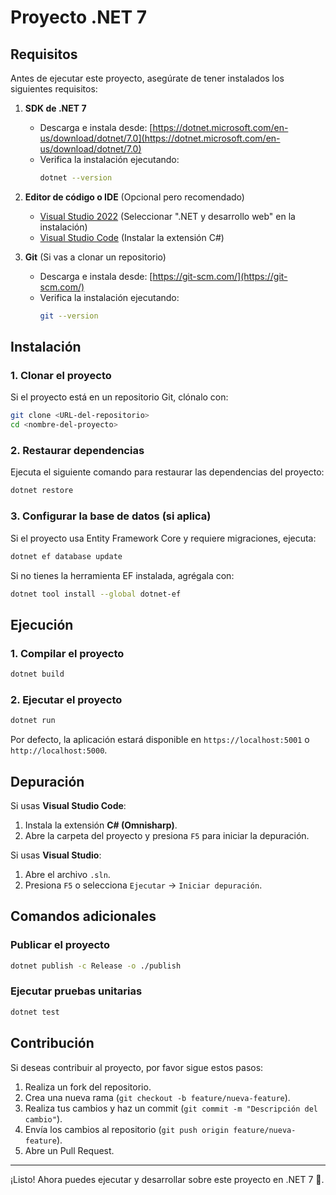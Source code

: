 # Proyecto .NET 7

## Requisitos

Antes de ejecutar este proyecto, asegúrate de tener instalados los siguientes requisitos:

1. **SDK de .NET 7**

   - Descarga e instala desde: [https://dotnet.microsoft.com/en-us/download/dotnet/7.0](https://dotnet.microsoft.com/en-us/download/dotnet/7.0)
   - Verifica la instalación ejecutando:
     ```sh
     dotnet --version
     ```

2. **Editor de código o IDE** (Opcional pero recomendado)

   - [Visual Studio 2022](https://visualstudio.microsoft.com/) (Seleccionar ".NET y desarrollo web" en la instalación)
   - [Visual Studio Code](https://code.visualstudio.com/) (Instalar la extensión C#)

3. **Git** (Si vas a clonar un repositorio)

   - Descarga e instala desde: [https://git-scm.com/](https://git-scm.com/)
   - Verifica la instalación ejecutando:
     ```sh
     git --version
     ```

## Instalación

### 1. Clonar el proyecto

Si el proyecto está en un repositorio Git, clónalo con:

```sh
git clone <URL-del-repositorio>
cd <nombre-del-proyecto>
```

### 2. Restaurar dependencias

Ejecuta el siguiente comando para restaurar las dependencias del proyecto:

```sh
dotnet restore
```

### 3. Configurar la base de datos (si aplica)

Si el proyecto usa Entity Framework Core y requiere migraciones, ejecuta:

```sh
dotnet ef database update
```

Si no tienes la herramienta EF instalada, agrégala con:

```sh
dotnet tool install --global dotnet-ef
```

## Ejecución

### 1. Compilar el proyecto

```sh
dotnet build
```

### 2. Ejecutar el proyecto

```sh
dotnet run
```

Por defecto, la aplicación estará disponible en `https://localhost:5001` o `http://localhost:5000`.

## Depuración

Si usas **Visual Studio Code**:

1. Instala la extensión **C# (Omnisharp)**.
2. Abre la carpeta del proyecto y presiona `F5` para iniciar la depuración.

Si usas **Visual Studio**:

1. Abre el archivo `.sln`.
2. Presiona `F5` o selecciona `Ejecutar` → `Iniciar depuración`.

## Comandos adicionales

### Publicar el proyecto

```sh
dotnet publish -c Release -o ./publish
```

### Ejecutar pruebas unitarias

```sh
dotnet test
```

## Contribución

Si deseas contribuir al proyecto, por favor sigue estos pasos:

1. Realiza un fork del repositorio.
2. Crea una nueva rama (`git checkout -b feature/nueva-feature`).
3. Realiza tus cambios y haz un commit (`git commit -m "Descripción del cambio"`).
4. Envía los cambios al repositorio (`git push origin feature/nueva-feature`).
5. Abre un Pull Request.

---

¡Listo! Ahora puedes ejecutar y desarrollar sobre este proyecto en .NET 7 🚀.

